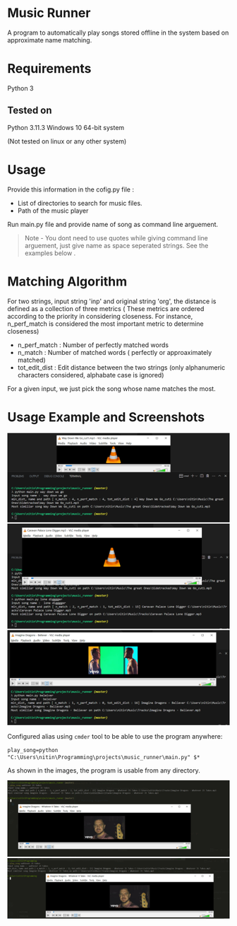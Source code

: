 # Music Runner

A program to automatically play songs stored offline in the system based on approximate name matching.

# Requirements
Python 3

## Tested on 
Python 3.11.3
Windows 10 64-bit system

(Not tested on linux or any other system)

# Usage

Provide this information in the cofig.py file : 
- List of directories to search for music files.
- Path of the music player

Run main.py file and provide name of song as command line arguement.
> Note - You dont need to use quotes while giving command line arguement, just give name as space seperated strings.
See the examples below .

# Matching Algorithm

For two strings, input string 'inp' and original string 'org', the distance is defined as a collection of three metrics
( These metrics are ordered according to the priority in considering closeness. For instance, n_perf_match is considered the most important
metric to determine closeness)
- n_perf_match : Number of perfectly matched words
- n_match : Number of matched words ( perfectly or approaximately matched)
- tot_edit_dist : Edit distance between the two strings (only alphanumeric characters considered, alphabate case is ignored)

For a given input, we just pick the song whose name matches the most.

# Usage Example and Screenshots

![](./screenshots/screenshot1.png)
![](./screenshots/screenshot2.png)
![](./screenshots/screenshot3.png)

Configured alias using `cmder` tool to be able to use the program anywhere:
```
play_song=python "C:\Users\nitin\Programming\projects\music_runner\main.py" $*
```

As shown in the images, the program is usable from any directory.

![](./screenshots/screenshot4.png)
![](./screenshots/screenshot5.png)